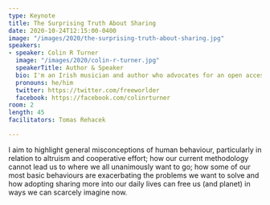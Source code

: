 ```yaml
---
type: Keynote
title: The Surprising Truth About Sharing
date: 2020-10-24T12:15:00-0400
image: "/images/2020/the-surprising-truth-about-sharing.jpg"
speakers:
- speaker: Colin R Turner
  image: "/images/2020/colin-r-turner.jpg"
  speakerTitle: Author & Speaker
  bio: I'm an Irish musician and author who advocates for an open access economy - a proposed methodology that ensures (at a minimum) that every person's needs are met without condition through a voluntary cooperative system, while maximizing preservation of living systems. I have authored two books on the topic F-Day and Into The Open Economy, and am founder of The Free World Charter (a charter for a post-money social contract), Sharebay (a library of free goods and services), HonorPay (an open awards network) and an extensive wiki detailing the concept of an Open Access Economy. I have given many talks on the topic including an appearance at TEDx in Galway, Ireland, and at Z-Day in Frankfurt.
  pronouns: he/him
  twitter: https://twitter.com/freeworlder
  facebook: https://facebook.com/colinrturner
room: 2
length: 45
facilitators: Tomas Rehacek

---
```

I aim to highlight general misconceptions of human behaviour, particularly in relation to altruism and cooperative effort; how our current methodology cannot lead us to where we all unanimously want to go; how some of our most basic behaviours are exacerbating the problems we want to solve and how adopting sharing more into our daily lives can free us (and planet) in ways we can scarcely imagine now.